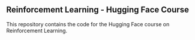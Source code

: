 ## Reinforcement Learning - Hugging Face Course

This repository contains the code for the Hugging Face course on Reinforcement
Learning.